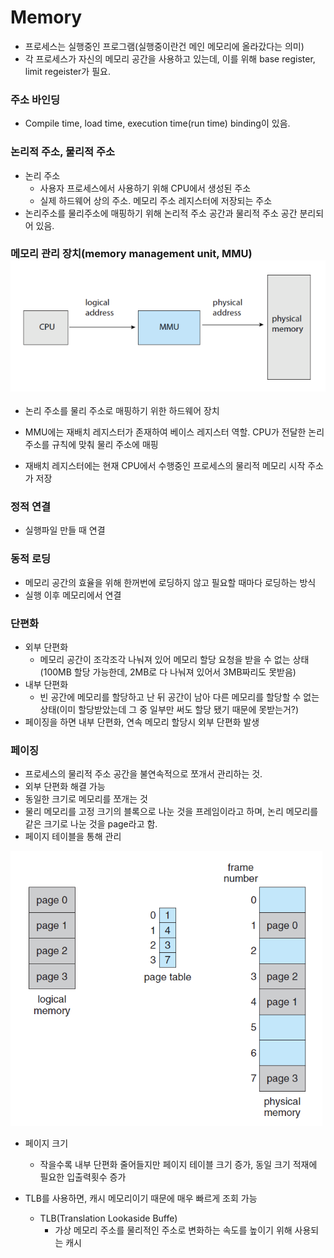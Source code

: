 # Memory

- 프로세스는 실행중인 프로그램(실행중이란건 메인 메모리에 올라갔다는 의미)
- 각 프로세스가 자신의 메모리 공간을 사용하고 있는데, 이를 위해 base register, limit regeister가 필요.



### 주소 바인딩

- Compile time, load time, execution time(run time) binding이 있음.



### 논리적 주소, 물리적 주소

- 논리 주소 
  - 사용자 프로세스에서 사용하기 위해 CPU에서 생성된 주소
  - 실제 하드웨어 상의 주소. 메모리 주소 레지스터에 저장되는 주소
- 논리주소를 물리주소에 매핑하기 위해 논리적 주소 공간과 물리적 주소 공간 분리되어 있음.



### 메모리 관리 장치(memory management unit, MMU)![image-20250203213845990](assets/image-20250203213845990.png)

- 논리 주소를 물리 주소로 매핑하기 위한 하드웨어 장치
- MMU에는 재배치 레지스터가 존재하여 베이스 레지스터 역할. CPU가 전달한 논리 주소를 규칙에 맞춰 물리 주소에 매핑

- 재배치 레지스터에는 현재 CPU에서 수행중인 프로세스의 물리적 메모리 시작 주소가 저장



### 정적 연결

- 실행파일 만들 때 연결

### 동적 로딩

- 메모리 공간의 효율을 위해 한꺼번에 로딩하지 않고 필요할 때마다 로딩하는 방식
- 실행 이후 메모리에서 연결



### 단편화

- 외부 단편화
  - 메모리 공간이 조각조각 나눠져 있어 메모리 할당 요청을 받을 수 없는 상태(100MB 할당 가능한데, 2MB로 다 나눠져 있어서 3MB짜리도 못받음)
- 내부 단편화
  - 빈 공간에 메모리를 할당하고 난 뒤 공간이 남아 다른 메모리를 할당할 수 없는 상태(이미 할당받았는데 그 중 일부만 써도 할당 됐기 때문에 못받는거?)
- 페이징을 하면 내부 단편화, 연속 메모리 할당시 외부 단편화 발생



### 페이징

- 프로세스의 물리적 주소 공간을 불연속적으로 쪼개서 관리하는 것.
- 외부 단편화 해결 가능
- 동일한 크기로 메모리를 쪼개는 것
- 물리 메모리를 고정 크기의 블록으로 나눈 것을 프레임이라고 하며, 논리 메모리를 같은 크기로 나눈 것을 page라고 함.
- 페이지 테이블을 통해 관리

![image-20250203214501453](assets/image-20250203214501453.png)

- 페이지 크기
  - 작을수록 내부 단편화 줄어들지만 페이지 테이블 크기 증가, 동일 크기 적재에 필요한 입출력횟수 증가 



- TLB를 사용하면, 캐시 메모리이기 때문에 매우 빠르게 조회 가능
  - TLB(Translation Lookaside Buffe)
    - 가상 메모리 주소를 물리적인 주소로 변화하는 속도를 높이기 위해 사용되는 캐시